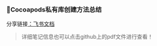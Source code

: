 ### 🌈Cocoapods私有库创建方法总结

分享链接[：飞书文档](https://xhoid9hw42.feishu.cn/docs/doccn2WW3ZrZe8xEGaefnUdEHLh)

> 详细笔记信息也可以点击github上的pdf文件进行查看！
